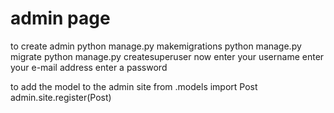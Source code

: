 # admin page
to create admin
python manage.py makemigrations
python manage.py migrate
python manage.py createsuperuser
now enter your username
enter your e-mail address
enter a password

to add the model to the admin site 
from .models import Post
admin.site.register(Post)